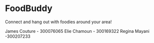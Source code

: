 # FoodBuddy
Connect and hang out with foodies around your area!

James Couture - 300076065
Elie Chamoun - 300169322
Regina Mayani -300207233 
